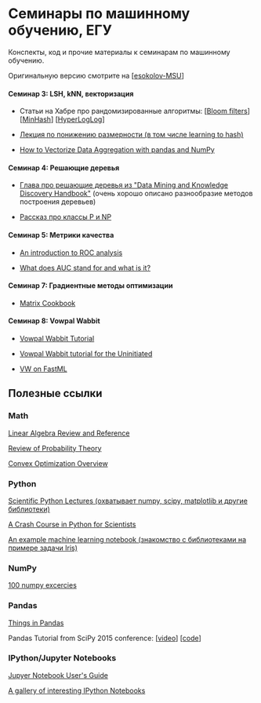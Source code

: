 # Семинары по машинному обучению, ЕГУ
Конспекты, код и прочие материалы к семинарам по машинному обучению.

Оригинальную версию смотрите на [[esokolov-MSU](https://github.com/esokolov/ml-course-msu)]

#### Семинар 3: LSH, kNN, векторизация
* Статьи на Хабре про рандомизированные алгоритмы:
[[Bloom filters](http://habrahabr.ru/post/112069/)]
[[MinHash](http://habrahabr.ru/post/115147/)]
[[HyperLogLog](http://habrahabr.ru/post/119852/)]

* [Лекция по понижению размерности (в том числе learning to hash)](https://github.com/esokolov/ml-course-msu/blob/master/ML15/misc/lsml15_fivt_reduction.pdf)

* [How to Vectorize Data Aggregation with pandas and NumPy](http://blog.datascience.com/straightening-loops-how-to-vectorize-data-aggregation-with-pandas-and-numpy/)

#### Семинар 4: Решающие деревья
* [Глава про решающие деревья из "Data Mining and Knowledge Discovery Handbook"](http://www.ise.bgu.ac.il/faculty/liorr/hbchap9.pdf) (очень хорошо описано разнообразие методов построения деревьев)

* [Рассказ про классы P и NP](http://cs.stackexchange.com/questions/9556/what-is-the-definition-of-p-np-np-complete-and-np-hard)

#### Семинар 5: Метрики качества
* [An introduction to ROC analysis](https://ccrma.stanford.edu/workshops/mir2009/references/ROCintro.pdf)

* [What does AUC stand for and what is it?](http://stats.stackexchange.com/questions/132777/what-does-auc-stand-for-and-what-is-it)

#### Семинар 7: Градиентные методы оптимизации
* [Matrix Cookbook](http://www.math.uwaterloo.ca/~hwolkowi/matrixcookbook.pdf)

#### Семинар 8: Vowpal Wabbit

* [Vowpal Wabbit Tutorial](https://github.com/JohnLangford/vowpal_wabbit/wiki/Tutorial)

* [Vowpal Wabbit tutorial for the Uninitiated](http://zinkov.com/posts/2013-08-13-vowpal-tutorial/)

* [VW on FastML](http://fastml.com/blog/categories/vw/)

## Полезные ссылки

### Math

[Linear Algebra Review and Reference](http://cs229.stanford.edu/section/cs229-linalg.pdf)

[Review of Probability Theory](http://cs229.stanford.edu/section/cs229-prob.pdf)

[Convex Optimization Overview](http://cs229.stanford.edu/section/cs229-cvxopt.pdf)

### Python

[Scientific Python Lectures (охватывает numpy, scipy, matplotlib и другие библиотеки)](https://github.com/jrjohansson/scientific-python-lectures)

[A Crash Course in Python for Scientists](http://nbviewer.ipython.org/gist/rpmuller/5920182)

[An example machine learning notebook (знакомство с библиотеками на примере задачи Iris)](http://nbviewer.ipython.org/github/rhiever/Data-Analysis-and-Machine-Learning-Projects/blob/master/example-data-science-notebook/Example%20Machine%20Learning%20Notebook.ipynb)

### NumPy

[100 numpy excercies](http://www.labri.fr/perso/nrougier/teaching/numpy.100/)

### Pandas

[Things in Pandas](http://nbviewer.ipython.org/github/rasbt/python_reference/blob/master/tutorials/things_in_pandas.ipynb)

Pandas Tutorial from SciPy 2015 conference: [[video](https://youtu.be/0CFFTJUZ2dc?list=PLYx7XA2nY5Gcpabmu61kKcToLz0FapmHu)] [[code](https://github.com/jonathanrocher/pandas_tutorial)]



### IPython/Jupyter Notebooks

[Jupyer Notebook User's Guide](http://jupyter.cs.brynmawr.edu/hub/dblank/public/Jupyter%20Notebook%20Users%20Manual.ipynb)

[A gallery of interesting IPython Notebooks](https://github.com/ipython/ipython/wiki/A-gallery-of-interesting-IPython-Notebooks)
